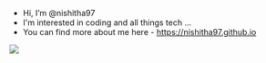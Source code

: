 -  Hi, I’m @nishitha97
-  I'm interested in coding and all things tech ...
-  You can find more about me here - https://nishitha97.github.io

<!---
nishitha97/nishitha97 is a ✨ special ✨ repository because its `README.md` (this file) appears on your GitHub profile.
You can click the Preview link to take a look at your changes.
--->
![](https://komarev.com/ghpvc/?username=nishitha97)
